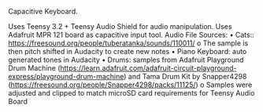 Capacitive Keyboard.


Uses Teensy 3.2 + Teensy Audio Shield for audio manipulation. 
Uses Adafruit MPR 121 board as capacitive input tool.
Audio File Sources:
•	Cats:: https://freesound.org/people/tuberatanka/sounds/110011/
o	The sample is then pitch shifted in Audacity to create new notes
•	Piano Keyboard: auto generated tones in Audacity
•	Drums: samples from Adafruit Playground Drum Machine (https://learn.adafruit.com/adafruit-circuit-playground-express/playground-drum-machine) and Tama Drum Kit by Snapper4298 (https://freesound.org/people/Snapper4298/packs/11125/)
o	Samples were adjusted and clipped to match microSD card requirements for Teensy Audio Board

